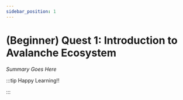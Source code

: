 ```yaml
---
sidebar_position: 1
---
```


# (Beginner) Quest 1: Introduction to Avalanche Ecosystem

_Summary Goes Here_

:::tip Happy Learning!!

<QuestButton text="Go To Quest" />

:::


